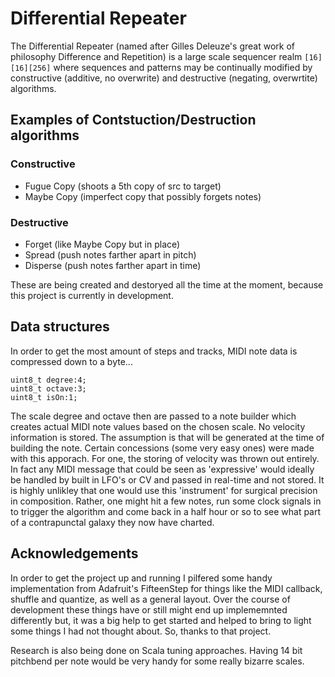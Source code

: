 # Differential Repeater

The Differential Repeater (named after Gilles Deleuze's great work of philosophy Difference and Repetition)
is a large scale sequencer realm `[16][16][256]`  where sequences and patterns may be continually modified
by constructive (additive, no overwrite) and destructive (negating, overwrtite) algorithms.

## Examples of Contstuction/Destruction algorithms
### Constructive
- Fugue Copy (shoots a 5th copy of src to target)
- Maybe Copy (imperfect copy that possibly forgets notes)
### Destructive
- Forget (like Maybe Copy but in place)
- Spread (push notes farther apart in pitch)
- Disperse (push notes farther apart in time)

These are being created and destoryed all the time at the moment, because this project is currently in development.

## Data structures
In order to get the most amount of steps and tracks, MIDI note data is compressed down to a byte...
```
uint8_t degree:4;
uint8_t octave:3;
uint8_t isOn:1;
```
The scale degree and octave then are passed to a note builder which creates actual MIDI note values based on the chosen scale.
No velocity information is stored. The assumption is that will be generated at the time of building the note. 
Certain concessions (some very easy ones) were made with this apporach.
For one, the storing of velocity was thrown out entirely. In fact any MIDI message that
could be seen as 'expressive' would ideally be  handled by built in LFO's or CV and passed in real-time and
not stored. It is highly unlikley that one would use this 'instrument' for surgical precision
in composition. Rather, one might hit a few notes, run some clock signals in to trigger the algorithm
and come back in a half hour or so to see what part of a contrapunctal galaxy they now have charted.

## Acknowledgements
In order to get the project up and running I pilfered some handy implementation from Adafruit's
FifteenStep for things like the MIDI callback, shuffle and quantize, as well as a general layout. Over the
course of development these things have or still might end up implememnted differently but, it was a big help to get
started and helped to bring to light some things I had not thought about. So, thanks to that project.

Research is also being done on Scala tuning approaches. Having 14 bit pitchbend per note would
be very handy for some really bizarre scales.






